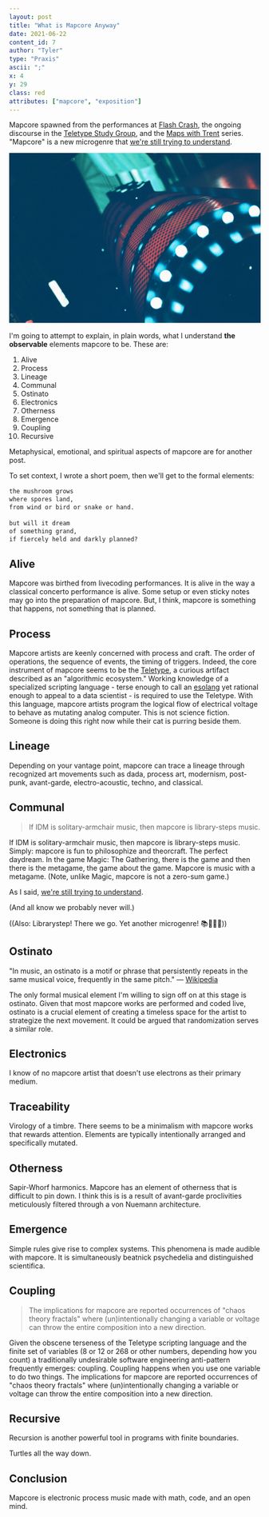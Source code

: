 ```yaml
---
layout: post
title: "What is Mapcore Anyway"
date: 2021-06-22
content_id: 7
author: "Tyler"
type: "Praxis"
ascii: ";"
x: 4
y: 29
class: red
attributes: ["mapcore", "exposition"]
---
```


Mapcore spawned from the performances at [Flash Crash](https://llllllll.co/t/45273), the ongoing discourse in the [Teletype Study Group](https://discord.gg/PGTj9anf9Q), and the [Maps with Trent](https://llllllll.co/t/31528) series. "Mapcore" is a new microgenre that [we're still trying to understand](https://northern-information.github.io/mapcore/).

![What is Mapcore Anyway](/assets/content/what-is-mapcore-anyway.jpg)

I'm going to attempt to explain, in plain words, what I understand **the observable** elements mapcore to be. These are:

1. Alive
2. Process
3. Lineage
4. Communal
5. Ostinato
6. Electronics
7. Otherness
8. Emergence
9. Coupling
10. Recursive

Metaphysical, emotional, and spiritual aspects of mapcore are for another post.

To set context, I wrote a short poem, then we'll get to the formal elements:

```
the mushroom grows
where spores land,
from wind or bird or snake or hand.

but will it dream
of something grand,
if fiercely held and darkly planned?
```

## Alive

Mapcore was birthed from livecoding performances. It is alive in the way a classical concerto performance is alive. Some setup or even sticky notes may go into the preparation of mapcore. But, I think, mapcore is something that happens, not something that is planned.

## Process

Mapcore artists are keenly concerned with process and craft. The order of operations, the sequence of events, the timing of triggers. Indeed, the core instrument of mapcore seems to be the [Teletype](https://monome.org/docs/teletype), a curious artifact described as an "algorithmic ecosystem." Working knowledge of a specialized scripting language - terse enough to call an [esolang](https://esolangs.org/wiki/Esoteric_programming_language) yet rational enough to appeal to a data scientist - is required to use the Teletype. With this language, mapcore artists program the logical flow of electrical voltage to behave as mutating analog computer. This is not science fiction. Someone is doing this right now while their cat is purring beside them.

## Lineage

Depending on your vantage point, mapcore can trace a lineage through recognized art movements such as dada, process art, modernism, post-punk, avant-garde, electro-acoustic, techno, and classical.

## Communal

> If IDM is solitary-armchair music, then mapcore is library-steps music.

If IDM is solitary-armchair music, then mapcore is library-steps music. Simply: mapcore is fun to philosophize and theorcraft. The perfect daydream. In the game Magic: The Gathering, there is the game and then there is the metagame, the game about the game. Mapcore is music with a metagame. (Note, unlike Magic, mapcore is not a zero-sum game.)

As I said, [we're still trying to understand](https://northern-information.github.io/mapcore/).

(And all know we probably never will.)

((Also: Librarystep! There we go. Yet another microgenre! 📚🚶🏿‍♂️))

## Ostinato

"In music, an ostinato is a motif or phrase that persistently repeats in the same musical voice, frequently in the same pitch." &mdash; [Wikipedia](https://en.wikipedia.org/wiki/Ostinato)

The only formal musical element I'm willing to sign off on at this stage is ostinato. Given that most mapcore works are performed and coded live, ostinato is a crucial element of creating a timeless space for the artist to strategize the next movement. It could be argued that randomization serves a similar role.

## Electronics

I know of no mapcore artist that doesn't use electrons as their primary medium.

## Traceability

Virology of a timbre. There seems to be a minimalism with mapcore works that rewards attention. Elements are typically intentionally arranged and specifically mutated.

## Otherness

Sapir-Whorf harmonics. Mapcore has an element of otherness that is difficult to pin down. I think this is is a result of avant-garde proclivities meticulously filtered through a von Nuemann architecture.

## Emergence

Simple rules give rise to complex systems. This phenomena is made audible with mapcore. It is simultaneously beatnick psychedelia and distinguished scientifica.

## Coupling

> The implications for mapcore are reported occurrences of "chaos theory fractals" where (un)intentionally changing a variable or voltage can throw the entire composition into a new direction.

Given the obscene terseness of the Teletype scripting language and the finite set of variables (8 or 12 or 268 or other numbers, depending how you count) a traditionally undesirable software engineering anti-pattern frequently emerges: coupling. Coupling happens when you use one variable to do two things. The implications for mapcore are reported occurrences of "chaos theory fractals" where (un)intentionally changing a variable or voltage can throw the entire composition into a new direction.

## Recursive

Recursion is another powerful tool in programs with finite boundaries.

Turtles all the way down.

## Conclusion

Mapcore is electronic process music made with math, code, and an open mind.